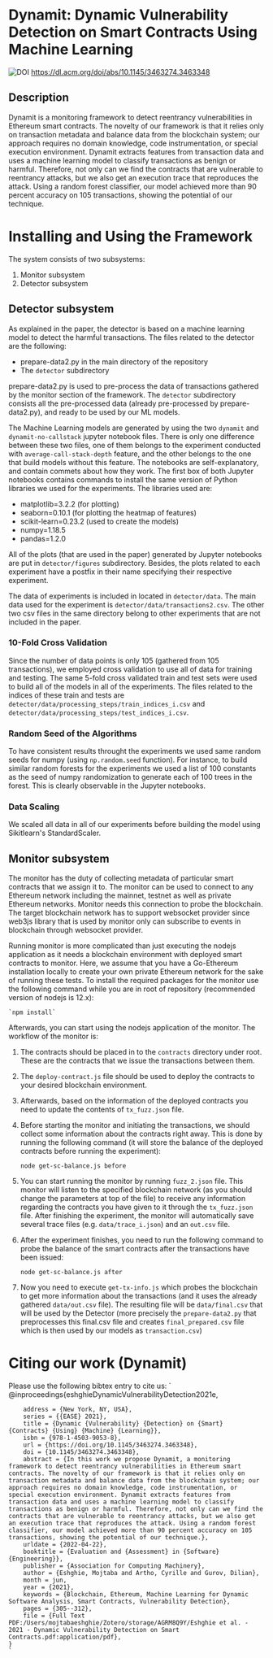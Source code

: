 

# Dynamit: Dynamic Vulnerability Detection on Smart Contracts Using Machine Learning
![DOI](https://img.shields.io/badge/DOI-10.1145%2F3463274.3463348-informational)
https://dl.acm.org/doi/abs/10.1145/3463274.3463348


## Description
Dynamit is a monitoring framework to detect reentrancy vulnerabilities in Ethereum smart contracts. The novelty of our framework is that it relies only on transaction metadata and balance data from the blockchain system; our approach requires no domain knowledge, code instrumentation, or special execution environment. Dynamit extracts features from transaction data and uses a machine learning model to classify transactions as benign or harmful. Therefore, not only can we find the contracts that are vulnerable to reentrancy attacks, but we also get an execution trace that reproduces the attack. Using a random forest classifier, our model achieved more than 90 percent accuracy on 105 transactions, showing the potential of our technique.

# Installing and Using the Framework
The system consists of two subsystems:
1. Monitor subsystem
2. Detector subsystem



## Detector subsystem
As explained in the paper, the detector is based on a machine learning model to detect the harmful transactions.
The files related to the detector are the following:
* prepare-data2.py in the main directory of the repository
* The `detector` subdirectory

prepare-data2.py is used to pre-process the data of transactions gathered by the monitor section of the framework. The `detector` subdirectory consists all the pre-processed data (already pre-processed by prepare-data2.py), and ready to be used by our ML models. 

The Machine Learning models are generated by using the two `dynamit` and `dynamit-no-callstack` jupyter notebook files. There is only one difference between these two files, one of them belongs to the experiment conducted with `average-call-stack-depth` feature, and the other belongs to the one that build models without this feature. The notebooks are self-explanatory, and contain commets about how they work. The first box of both Jupyter notebooks contains commands to install the same version of Python libraries we used for the experiments. The libraries used are:
* matplotlib=3.2.2 (for plotting)
* seaborn=0.10.1 (for plotting the heatmap of features)
* scikit-learn=0.23.2 (used to create the models)
* numpy=1.18.5
* pandas=1.2.0

All of the plots (that are used in the paper) generated by Jupyter notebooks are put in `detector/figures` subdirectory. Besides, the plots related to each experiment have a postfix in their name specifying their respective experiment.

The data of experiments is included in located in `detector/data`. The main data used for the experiment is `detector/data/transactions2.csv`. The other two csv files in the same directory belong to other experiments that are not included in the paper. 

### 10-Fold Cross Validation 
Since the number of data points is only 105 (gathered from 105 transactions), we employed cross validation to use all of data for training and testing. The same 5-fold cross validated train and test sets were used to build all of the models in all of the experiments. The files related to the indices of these train and tests are `detector/data/processing_steps/train_indices_i.csv` and `detector/data/processing_steps/test_indices_i.csv`.

### Random Seed of the Algorithms
To have consistent results throught the experiments we used same random seeds for numpy (using `np.random.seed` function). For instance, to build similar random forests for the experiments we used a list of 100 constants as the seed of numpy randomization to generate each of 100 trees in the forest. This is clearly observable in the Jupyter notebooks.

### Data Scaling
We scaled all data in all of our experiments before building the model using Sikitlearn's StandardScaler.


## Monitor subsystem
The monitor has the duty of collecting metadata of particular smart contracts that we assign it to. The monitor can be used to connect to any Ethereum network including the mainnet, testnet as well as private Ethereum networks. Monitor needs this connection to probe the blockchain. The target blockchain network has to support websocket provider since web3js library that is used by monitor only can subscribe to events in blockchain through websocket provider.

Running monitor is more complicated than just executing the nodejs application as it needs a blockchain environment with deployed smart contracts to monitor. Here, we assume that you have a Go-Ethereum installation locally to create your own private Ethereum network for the sake of running these tests.
To install the required packages for the monitor use the following command while you are in root of repository (recommended version of nodejs is 12.x):

    `npm install`

Afterwards, you can start using the nodejs application of the monitor. 
The workflow of the monitor is:

1. The contracts should be placed in to the `contracts` directory under root. These are the contracts that we issue the transactions between them.
2. The `deploy-contract.js` file should be used to deploy the contracts to your desired blockchain environment. 
3. Afterwards, based on the information of the deployed contracts you need to update the contents of `tx_fuzz.json` file. 
5. Before starting the monitor and initiating the transactions, we should collect some information about the contracts right away. This is done by running the following command (it will store the balance of the deployed contracts before running the experiment):

    `node get-sc-balance.js before`

4. You can start running the monitor by running `fuzz_2.json` file. This monitor will listen to the specified blockchain network (as you should change the parameters at top of the file) to receive any information regarding the contracts you have given to it through the `tx_fuzz.json` file. After finishing the experiment, the monitor will automatically save several trace files (e.g. `data/trace_i.json`) and an `out.csv` file.
5. After the experiment finishes, you need to run the following command to probe the balance of the smart contracts after the transactions have been issued:

    `node get-sc-balance.js after`

6. Now you need to execute `get-tx-info.js` which probes the blockchain to get more information about the transactions (and it uses the already gathered `data/out.csv` file). The resulting file will be `data/final.csv` that will be used by the Detector (more precisely the `prepare-data2.py` that preprocesses this final.csv file and creates `final_prepared.csv` file which is then used by our models as `transaction.csv`)


# Citing our work (Dynamit)
Please use the following bibtex entry to cite us:
    `
    @inproceedings{eshghieDynamicVulnerabilityDetection2021e,
    
        address = {New York, NY, USA},
        series = {{EASE} 2021},
        title = {Dynamic {Vulnerability} {Detection} on {Smart} {Contracts} {Using} {Machine} {Learning}},
        isbn = {978-1-4503-9053-8},
        url = {https://doi.org/10.1145/3463274.3463348},
        doi = {10.1145/3463274.3463348},
        abstract = {In this work we propose Dynamit, a monitoring framework to detect reentrancy vulnerabilities in Ethereum smart contracts. The novelty of our framework is that it relies only on transaction metadata and balance data from the blockchain system; our approach requires no domain knowledge, code instrumentation, or special execution environment. Dynamit extracts features from transaction data and uses a machine learning model to classify transactions as benign or harmful. Therefore, not only can we find the contracts that are vulnerable to reentrancy attacks, but we also get an execution trace that reproduces the attack. Using a random forest classifier, our model achieved more than 90 percent accuracy on 105 transactions, showing the potential of our technique.},
        urldate = {2022-04-22},
        booktitle = {Evaluation and {Assessment} in {Software} {Engineering}},
        publisher = {Association for Computing Machinery},
        author = {Eshghie, Mojtaba and Artho, Cyrille and Gurov, Dilian},
        month = jun,
        year = {2021},
        keywords = {Blockchain, Ethereum, Machine Learning for Dynamic Software Analysis, Smart Contracts, Vulnerability Detection},
        pages = {305--312},
        file = {Full Text PDF:/Users/mojtabaeshghie/Zotero/storage/AGRM8Q9Y/Eshghie et al. - 2021 - Dynamic Vulnerability Detection on Smart Contracts.pdf:application/pdf},
    }
    `
